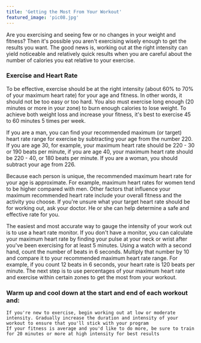 ```yaml
---
title: 'Getting the Most From Your Workout'
featured_image: 'pic08.jpg'
---
```


Are you exercising and seeing few or no changes in your weight and fitness? Then it's possible you aren't exercising wisely enough to get the results you want. The good news is, working out at the right intensity can yield noticeable and relatively quick results when you are careful about the number of calories you eat relative to your exercise.

### Exercise and Heart Rate

To be effective, exercise should be at the right intensity (about 60% to 70% of your maximum heart rate) for your age and fitness. In other words, it should not be too easy or too hard. You also must exercise long enough (20 minutes or more in your zone) to burn enough calories to lose weight. To achieve both weight loss and increase your fitness, it's best to exercise 45 to 60 minutes 5 times per week.

If you are a man, you can find your recommended maximum (or target) heart rate range for exercise by subtracting your age from the number 220. If you are age 30, for example, your maximum heart rate should be 220 - 30 or 190 beats per minute, if you are age 40, your maximum heart rate should be 220 - 40, or 180 beats per minute. If you are a woman, you should subtract your age from 226.

Because each person is unique, the recommended maximum heart rate for your age is approximate. For example, maximum heart rates for women tend to be higher compared with men. Other factors that influence your maximum recommended heart rate include your overall fitness and the activity you choose. If you're unsure what your target heart rate should be for working out, ask your doctor. He or she can help determine a safe and effective rate for you.

The easiest and most accurate way to gauge the intensity of your work out is to use a heart rate monitor. If you don't have a monitor, you can calculate your maximum heart rate by finding your pulse at your neck or wrist after you've been exercising for at least 5 minutes. Using a watch with a second hand, count the number of beats in 6 seconds. Multiply that number by 10 and compare it to your recommended maximum heart rate range. For example, if you count 12 beats in 6 seconds, your heart rate is 120 beats per minute. The next step is to use percentages of your maximum heart rate and exercise within certain zones to get the most from your workout. 

### Warm up and cool down at the start and end of each workout and:

    If you're new to exercise, begin working out at low or moderate intensity. Gradually increase the duration and intensity of your workout to ensure that you'll stick with your program 
    If your fitness is average and you'd like to do more, be sure to train for 20 minutes or more at high intensity for best results 
